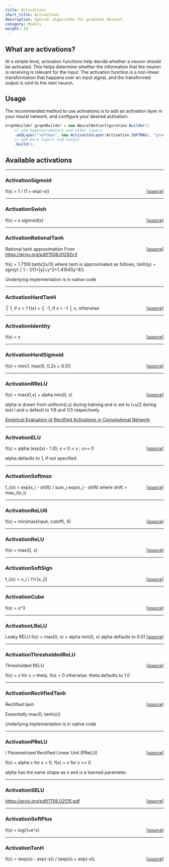 ```yaml
---
title: Activations
short_title: Activations
description: Special algorithms for gradient descent.
category: Models
weight: 10
---
```


## What are activations?

At a simple level, activation functions help decide whether a neuron should be activated. This helps determine whether the information that the neuron is receiving is relevant for the input. The activation function is a non-linear transformation that happens over an input signal, and the transformed output is sent to the next neuron.

## Usage

The recommended method to use activations is to add an activation layer in your neural network, and configure your desired activation:

```java
GraphBuilder graphBuilder = new NeuralNetConfiguration.Builder()
	// add hyperparameters and other layers
	.addLayer("softmax", new ActivationLayer(Activation.SOFTMAX), "previous_input")
	// add more layers and output
	.build();
```

## Available activations


---

### ActivationSigmoid
<span style="float:right;"> [[source]](https://github.com/deeplearning4j/deeplearning4j/tree/master/nd4j/nd4j-backends/nd4j-api-parent/nd4j-api/src/main/java/org/nd4j/linalg/activations/impl//ActivationSigmoid.java) </span>

f(x) = 1 / (1 + exp(-x))




---

### ActivationSwish
<span style="float:right;"> [[source]](https://github.com/deeplearning4j/deeplearning4j/tree/master/nd4j/nd4j-backends/nd4j-api-parent/nd4j-api/src/main/java/org/nd4j/linalg/activations/impl//ActivationSwish.java) </span>

f(x) = x  sigmoid(x)




---

### ActivationRationalTanh
<span style="float:right;"> [[source]](https://github.com/deeplearning4j/deeplearning4j/tree/master/nd4j/nd4j-backends/nd4j-api-parent/nd4j-api/src/main/java/org/nd4j/linalg/activations/impl//ActivationRationalTanh.java) </span>

Rational tanh approximation
From https://arxiv.org/pdf/1508.01292v3

f(x) = 1.7159  tanh(2x/3)
where tanh is approximated as follows,
tanh(y) ~ sgn(y)  { 1 - 1/(1+|y|+y^2+1.41645y^4)}

Underlying implementation is in native code




---

### ActivationHardTanH
<span style="float:right;"> [[source]](https://github.com/deeplearning4j/deeplearning4j/tree/master/nd4j/nd4j-backends/nd4j-api-parent/nd4j-api/src/main/java/org/nd4j/linalg/activations/impl//ActivationHardTanH.java) </span>

⎧  1, if x >  1
f(x) =   ⎨ -1, if x < -1
⎩  x, otherwise




---

### ActivationIdentity
<span style="float:right;"> [[source]](https://github.com/deeplearning4j/deeplearning4j/tree/master/nd4j/nd4j-backends/nd4j-api-parent/nd4j-api/src/main/java/org/nd4j/linalg/activations/impl//ActivationIdentity.java) </span>

f(x) = x




---

### ActivationHardSigmoid
<span style="float:right;"> [[source]](https://github.com/deeplearning4j/deeplearning4j/tree/master/nd4j/nd4j-backends/nd4j-api-parent/nd4j-api/src/main/java/org/nd4j/linalg/activations/impl//ActivationHardSigmoid.java) </span>

f(x) = min(1, max(0, 0.2x + 0.5))




---

### ActivationRReLU
<span style="float:right;"> [[source]](https://github.com/deeplearning4j/deeplearning4j/tree/master/nd4j/nd4j-backends/nd4j-api-parent/nd4j-api/src/main/java/org/nd4j/linalg/activations/impl//ActivationRReLU.java) </span>

f(x) = max(0,x) + alpha  min(0, x)

alpha is drawn from uniform(l,u) during training and is set to l+u/2 during test
l and u default to 1/8 and 1/3 respectively

<a href="http://arxiv.org/abs/1505.00853">
Empirical Evaluation of Rectified Activations in Convolutional Network</a>




---

### ActivationELU
<span style="float:right;"> [[source]](https://github.com/deeplearning4j/deeplearning4j/tree/master/nd4j/nd4j-backends/nd4j-api-parent/nd4j-api/src/main/java/org/nd4j/linalg/activations/impl//ActivationELU.java) </span>

f(x) = alpha  (exp(x) - 1.0); x < 0
= x ; x>= 0

alpha defaults to 1, if not specified




---

### ActivationSoftmax
<span style="float:right;"> [[source]](https://github.com/deeplearning4j/deeplearning4j/tree/master/nd4j/nd4j-backends/nd4j-api-parent/nd4j-api/src/main/java/org/nd4j/linalg/activations/impl//ActivationSoftmax.java) </span>

f_i(x) = exp(x_i - shift) / sum_j exp(x_j - shift)
where shift = max_i(x_i)




---

### ActivationReLU6
<span style="float:right;"> [[source]](https://github.com/deeplearning4j/deeplearning4j/tree/master/nd4j/nd4j-backends/nd4j-api-parent/nd4j-api/src/main/java/org/nd4j/linalg/activations/impl//ActivationReLU6.java) </span>

f(x) = min(max(input, cutoff), 6)




---

### ActivationReLU
<span style="float:right;"> [[source]](https://github.com/deeplearning4j/deeplearning4j/tree/master/nd4j/nd4j-backends/nd4j-api-parent/nd4j-api/src/main/java/org/nd4j/linalg/activations/impl//ActivationReLU.java) </span>

f(x) = max(0, x)




---

### ActivationSoftSign
<span style="float:right;"> [[source]](https://github.com/deeplearning4j/deeplearning4j/tree/master/nd4j/nd4j-backends/nd4j-api-parent/nd4j-api/src/main/java/org/nd4j/linalg/activations/impl//ActivationSoftSign.java) </span>

f_i(x) = x_i / (1+|x_i|)




---

### ActivationCube
<span style="float:right;"> [[source]](https://github.com/deeplearning4j/deeplearning4j/tree/master/nd4j/nd4j-backends/nd4j-api-parent/nd4j-api/src/main/java/org/nd4j/linalg/activations/impl//ActivationCube.java) </span>

f(x) = x^3




---

### ActivationLReLU
<span style="float:right;"> [[source]](https://github.com/deeplearning4j/deeplearning4j/tree/master/nd4j/nd4j-backends/nd4j-api-parent/nd4j-api/src/main/java/org/nd4j/linalg/activations/impl//ActivationLReLU.java) </span>

Leaky RELU
f(x) = max(0, x) + alpha  min(0, x)
alpha defaults to 0.01




---

### ActivationThresholdedReLU
<span style="float:right;"> [[source]](https://github.com/deeplearning4j/deeplearning4j/tree/master/nd4j/nd4j-backends/nd4j-api-parent/nd4j-api/src/main/java/org/nd4j/linalg/activations/impl//ActivationThresholdedReLU.java) </span>

Thresholded RELU

f(x) = x for x > theta, f(x) = 0 otherwise. theta defaults to 1.0





---

### ActivationRectifiedTanh
<span style="float:right;"> [[source]](https://github.com/deeplearning4j/deeplearning4j/tree/master/nd4j/nd4j-backends/nd4j-api-parent/nd4j-api/src/main/java/org/nd4j/linalg/activations/impl//ActivationRectifiedTanh.java) </span>

Rectified tanh

Essentially max(0, tanh(x))

Underlying implementation is in native code




---

### ActivationPReLU
<span style="float:right;"> [[source]](https://github.com/deeplearning4j/deeplearning4j/tree/master/nd4j/nd4j-backends/nd4j-api-parent/nd4j-api/src/main/java/org/nd4j/linalg/activations/impl//ActivationPReLU.java) </span>

/ Parametrized Rectified Linear Unit (PReLU)

f(x) = alpha  x for x < 0, f(x) = x for x >= 0

alpha has the same shape as x and is a learned parameter.





---

### ActivationSELU
<span style="float:right;"> [[source]](https://github.com/deeplearning4j/deeplearning4j/tree/master/nd4j/nd4j-backends/nd4j-api-parent/nd4j-api/src/main/java/org/nd4j/linalg/activations/impl//ActivationSELU.java) </span>

https://arxiv.org/pdf/1706.02515.pdf




---

### ActivationSoftPlus
<span style="float:right;"> [[source]](https://github.com/deeplearning4j/deeplearning4j/tree/master/nd4j/nd4j-backends/nd4j-api-parent/nd4j-api/src/main/java/org/nd4j/linalg/activations/impl//ActivationSoftPlus.java) </span>

f(x) = log(1+e^x)




---

### ActivationTanH
<span style="float:right;"> [[source]](https://github.com/deeplearning4j/deeplearning4j/tree/master/nd4j/nd4j-backends/nd4j-api-parent/nd4j-api/src/main/java/org/nd4j/linalg/activations/impl//ActivationTanH.java) </span>

f(x) = (exp(x) - exp(-x)) / (exp(x) + exp(-x))
